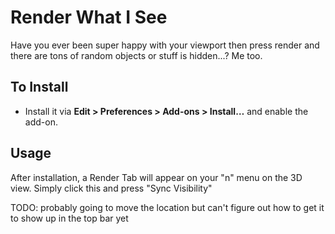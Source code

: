 # Render What I See

Have you ever been super happy with your viewport then press render and there are tons of random objects or stuff is hidden...?
Me too.

## To Install

- Install it via **Edit > Preferences > Add-ons > Install…** and enable the add-on.

## Usage

After installation, a Render Tab will appear on your "n" menu on the 3D view. Simply click this and press "Sync Visibility"


TODO:
probably going to move the location but can't figure out how to get it to show up in the top bar yet 
